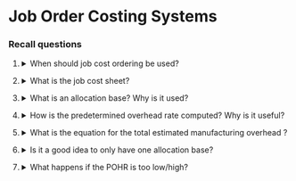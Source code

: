 # Job Order Costing Systems

### Recall questions

1. <details markdown=1><summary markdown="span"> When should job cost ordering be used?</summary>

    \
    Technique to use when:
    1. ==many products are produced== ech period
    2. products are ==manufactured to order==
    3. need for ==tracing cost of each job==

</details>

2. <details markdown=1><summary markdown="span"> What is the job cost sheet? </summary>

    \
    ![](../../../static/ETM/jco1.png)

</details>

3. <details markdown=1><summary markdown="span"> What is an allocation base? Why is it used? </summary>

    \
    An allocation base is used ==to assign manufacturing overhead to individual jobs==.
    It is useful because it's ==difficult to trace overhead costs to particular jobs==.

</details>

4. <details markdown=1><summary markdown="span"> How is the predetermined overhead rate computed? Why is it useful? </summary>

    \
    Predetermined overhead rate is calcualted as $\frac{EMO}{ETU}$ where $EMO$ is the ==estimated total manufacturing overhead cost for the coming period==, and $ETU$ is ==the estimated total units in the allocation base for the coming period==. \
    It is useful to ==compute the manufacturing overhead w.r.t. to the hours worked== (see the respective job cost sheet voice).

</details>

5. <details markdown=1><summary markdown="span"> What is the equation for the total estimated manufacturing overhead ? </summary>

    \
    The equation is  $Y = a + bX$ where:
    - $X$ is the estimated total amount of the allocation base
    - $a$ is the total fixed manufacturing overhead cost
    - $b$ is the estimated variable manufacturing overhead cost per unit of the allocation base 

</details>

6. <details markdown=1><summary markdown="span"> Is it a good idea to only have one allocation base? </summary>

    \
    If ==more than one overhead cost driver== can be identified, it is better to have multiple ==POHR== rather than a ==plantwide POHR==.

</details>

7. <details markdown=1><summary markdown="span"> What happens if the POHR is too low/high? </summary>

    \
    If the overhead is:
    - too low, it ==creates underapplied OHR==, so the ==adjustement increases cost of good sold and decreases net operating income==;
    - too high, it ==creates overapplied OHR==, so the ==adjustment decreases cost of goods sold and increases net operating income==.


</details>